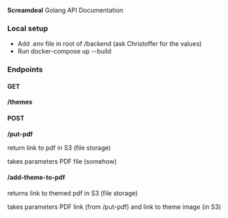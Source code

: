 **Screamdeal** Golang API Documentation

### Local setup

- Add .env file in root of /backend (ask Christoffer for the values)
- Run docker-compose up --build

### Endpoints

#### GET

**/themes**

#### POST

**/put-pdf**

return link to pdf in S3 (file storage)

takes parameters PDF file (somehow)

#### /add-theme-to-pdf

returns link to themed pdf in S3 (file storage)

takes parameters PDF link (from /put-pdf) and link to theme image (in S3)
